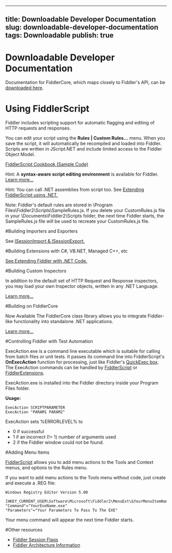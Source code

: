 <!-- http://www.fiddler2.com/Fiddler/dev/ -->

---
title: Downloadable Developer Documentation
slug: downloadable-developer-documentation
tags: Downloadable
publish: true
---

# Downloadable Developer Documentation

Documentation for FiddlerCore, which maps closely to Fiddler's API, can be [downloaded here](http://www.fiddler2.com/dl/FiddlerCoreDocsSetup.exe).

# Using FiddlerScript

Fiddler includes scripting support for automatic flagging and editing of HTTP requests and responses. 

You can edit your script using the **Rules | Custom Rules...** menu.  When you save the script, it will automatically be recompiled and loaded into Fiddler.  Scripts are written in JScript.NET and include limited access to the Fiddler Object Model.

   [FiddlerScript Cookbook (Sample Code)](http://www.fiddler2.com/Fiddler/dev/ScriptSamples.asp)

Hint: A **syntax-aware script editing environment** is available for Fiddler.  [Learn more...](http://www.fiddler2.com/fiddler/fse.asp)

Hint: You can call .NET assemblies from script too.  See [Extending FiddlerScript using .NET.](http://www.fiddler2.com/Fiddler/dev/UsingCSharp.asp) 

Note: Fiddler's default rules are stored in \Program Files\Fiddler2\Scripts\SampleRules.js. If you delete your CustomRules.js file in your \Documents\Fiddler2\Scripts folder, the next time Fiddler starts, the SampleRules.js file will be used to recreate your CustomRules.js file.

#Building Importers and Exporters

See [ISessionImport & ISessionExport.](http://www.fiddler2.com/Fiddler/dev/ISessionExport.asp)

#Building Extensions with C#, VB.NET, Managed C++, etc

[See Extending Fiddler with .NET Code.](http://www.fiddler2.com/Fiddler/dev/IFiddlerExtension.asp)

#Building Custom Inspectors

In addition to the default set of HTTP Request and Response inspectors, you may load your own Inspector objects, written in any .NET Language.

   [Learn more...](http://www.fiddler2.com/Fiddler/dev/Inspectors.asp)

#Building on FiddlerCore

Now Available The FiddlerCore class library allows you to integrate Fiddler-like functionality into standalone .NET applications.

   [Learn more...](http://www.fiddler2.com/Fiddler/Core/)

#Controlling Fiddler with Test Automation

ExecAction.exe is a command line executable which is suitable for calling from batch files or unit tests.  It passes its command line into FiddlerScript's **OnExecAction** function for processing, just like Fiddler's [QuickExec box](http://www.fiddler2.com/fiddler/help/quickexec.asp#ExecAction).  The ExecAction commands can be handled by [FiddlerScript](http://www.fiddler2.com/Fiddler/dev/ScriptSamples.asp) or [FiddlerExtensions](http://www.fiddler2.com/Fiddler/dev/IFiddlerExtension.asp).

ExecAction.exe is installed into the Fiddler directory inside your Program Files folder.

**Usage:**

	ExecAction SCRIPTPARAMETER
	ExecAction "PARAM1 PARAM2"

ExecAction sets %ERRORLEVEL% to

* 0 if successful
* 1 if an incorrect (!= 1) number of arguments used
* 2 if the Fiddler window could not be found.

#Adding Menu Items

[FiddlerScript](http://www.fiddler2.com/Fiddler/dev/ScriptSamples.asp) allows you to add menu actions to the Tools and Context menus, and options to the Rules menu. 

If you want to add menu actions to the Tools menu without code, just create and execute a .REG file:

	Windows Registry Editor Version 5.00

	[HKEY_CURRENT_USER\Software\Microsoft\Fiddler2\MenuExt\&YourMenuItemName]
	"Command"="YourExeName.exe"
	"Parameters"="Your Parameters To Pass To The EXE"

Your menu command will appear the next time Fiddler starts. 

#Other resources

* [Fiddler Session Flags](http://www.fiddler2.com/Fiddler/dev/SessionFlags.asp)
* [Fiddler Architecture Information](http://www.fiddler2.com/Fiddler/dev/FiddlerArchitecture.asp)
